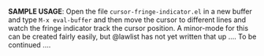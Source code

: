 **SAMPLE USAGE**:  Open the file `cursor-fringe-indicator.el` in a new buffer and type `M-x eval-buffer` and then move the cursor to different lines and watch the fringe indicator track the cursor position.  A minor-mode for this can be created fairly easily, but @lawlist has not yet written that up ....  To be continued ....